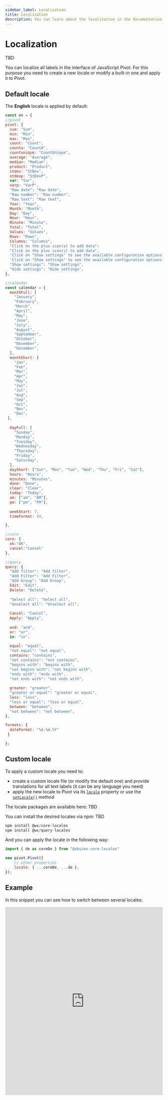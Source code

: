 ```yaml
---
sidebar_label: Localization
title: Localization
description: You can learn about the localization in the documentation of the DHTMLX JavaScript Pivot library. Browse developer guides and API reference, try out code examples and live demos, and download a free 30-day evaluation version of DHTMLX Pivot.
---
```


# Localization

TBD

You can localize all labels in the interface of JavaScript Pivot. For this purpose you need to create a new locale or modify a built-in one and apply it to Pivot.

## Default locale

The **English** locale is applied by default:

~~~jsx
const en = {
//pivot
pivot: {
  sum: "Sum",
  min: "Min",
  max: "Max",
  count: "Count",
  counta: "CountA",
  countunique: "CountUnique",
  average: "Average",
  median: "Median",
  product: "Product",
  stdev: "StDev",
  stdevp: "StDevP",
  var: "Var",
  varp: "VarP",
  "Raw date": "Raw date",
  "Raw number": "Raw number",
  "Raw text": "Raw text",
  Year: "Year",
  Month: "Month",
  Day: "Day",
  Hour: "Hour",
  Minute: "Minute",
  Total: "Total",
  Values: "Values",
  Rows: "Rows",
  Columns: "Columns",
  "Click on the plus icon(s) to add data":
  "Click on the plus icon(s) to add data",
  'Click on "Show settings" to see the available configuration options':
  'Click on "Show settings" to see the available configuration options',
  "Show settings": "Show settings",
  "Hide settings": "Hide settings",
},

//calendar
const calendar = {
  monthFull: [
    "January",
    "February",
    "March",
    "April",
    "May",
    "June",
    "July",
    "August",
    "September",
    "October",
    "November",
    "December",
  ],
  monthShort: [
    "Jan",
    "Feb",
    "Mar",
    "Apr",
    "May",
    "Jun",
    "Jul",
    "Aug",
    "Sep",
    "Oct",
    "Nov",
    "Dec",
 ],
  
  dayFull: [
    "Sunday",
    "Monday",
    "Tuesday",
    "Wednesday",
    "Thursday",
    "Friday",
    "Saturday",
  ],
  dayShort: ["Sun", "Mon", "Tue", "Wed", "Thu", "Fri", "Sat"],
  hours: "Hours",
  minutes: "Minutes",
  done: "Done",
  clear: "Clear",
  today: "Today",
  am: ["am", "AM"],
  pm: ["pm", "PM"],
  
  weekStart: 7,
  timeFormat: 24,

},

//core
core: {
  ok:"OK",
  cancel:"Cancel"
},

//query
query: {
  "Add filter": "Add filter",
  "Add Filter": "Add Filter",
  "Add Group": "Add Group",
  Edit: "Edit",
  Delete: "Delete",
  
  "Select all": "Select all",
  "Unselect all": "Unselect all",
  
  Cancel: "Cancel",
  Apply: "Apply",
  
  and: "and",
  or: "or",
  in: "in",
  
  equal: "equal",
  "not equal": "not equal",
  contains: "contains",
  "not contains": "not contains",
  "begins with": "begins with",
  "not begins with": "not begins with",
  "ends with": "ends with",
  "not ends with": "not ends with",
  
  greater: "greater",
  "greater or equal": "greater or equal",
  less: "less",
  "less or equal": "less or equal",
  between: "between",
  "not between": "not between",
},

formats: {
  dateFormat: "%d.%m.%Y"
 }

};
~~~

## Custom locale

To apply a custom locale you need to:

- create a custom locale file (or modify the default one) and provide translations for all text labels (it can be any language you need)
- apply the new locale to Pivot via its [`locale`](/api/config/locale-property) property or use the [`setLocale()`](/api/methods/setlocale-method) method

The locale packages are available here: TBD



You can install the desired locales via npm: TBD

~~~jsx
npm install @wx/core-locales
npm install @wx/query-locales
~~~

And you can apply the locale in the following way:

~~~jsx
import { de as coreDe } from "@xbs/wx-core-locales"

new pivot.Pivot({
    // other properties
    locale: { ...coreDe, ...de },
});
~~~

## Example

In this snippet you can see how to switch between several locales:

<iframe src="https://snippet.dhtmlx.com/aj5zmxpv?mode=result" frameborder="0" class="snippet_iframe" width="100%" height="600"></iframe> 
